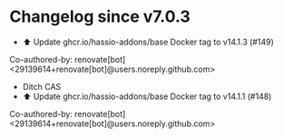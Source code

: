 # Changelog since v7.0.3
- ⬆️ Update ghcr.io/hassio-addons/base Docker tag to v14.1.3 (#149)

Co-authored-by: renovate[bot] <29139614+renovate[bot]@users.noreply.github.com> 
- Ditch CAS 
- ⬆️ Update ghcr.io/hassio-addons/base Docker tag to v14.1.1 (#148)

Co-authored-by: renovate[bot] <29139614+renovate[bot]@users.noreply.github.com> 
